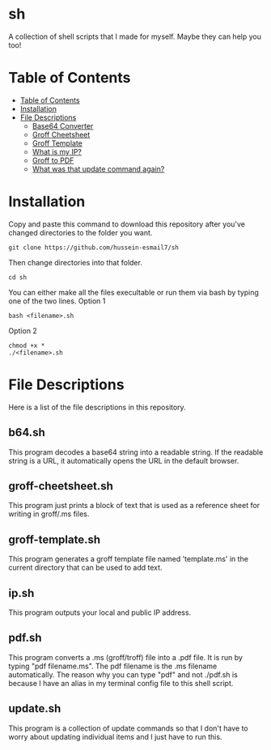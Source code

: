 # sh
A collection of shell scripts that I made for myself. Maybe they can help you too!

# Table of Contents
- [Table of Contents](#table-of-contents)
- [Installation](#Installation)
- [File Descriptions](#file-descriptions)
	- [Base64 Converter](#b64.sh)
	- [Groff Cheetsheet](#groff-cheetsheet.sh)
	- [Groff Template](#groff-template.sh)
	- [What is my IP?](#ip.sh)
	- [Groff to PDF](#pdf.sh)
	- [What was that update command again?](#update.sh)

# Installation
Copy and paste this command to download this repository after you've changed directories to the folder you want.
```
git clone https://github.com/hussein-esmail7/sh
```
Then change directories into that folder.
```
cd sh
```
You can either make all the files execultable or run them via bash by typing one of the two lines.
Option 1
```
bash <filename>.sh
```
Option 2
```
chmod +x *
./<filename>.sh
```

# File Descriptions
Here is a list of the file descriptions in this repository.
## b64.sh
This program decodes a base64 string into a readable string. If the readable string is a URL, it automatically opens the URL in the default browser.
## groff-cheetsheet.sh
This program just prints a block of text that is used as a reference sheet for writing in groff/.ms files.
## groff-template.sh
This program generates a groff template file named 'template.ms' in the current directory that can be used to add text.
## ip.sh
This program outputs your local and public IP address.
## pdf.sh
This program converts a .ms (groff/troff) file into a .pdf file. It is run by typing "pdf filename.ms". The pdf filename is the .ms filename automatically. The reason why you can type "pdf" and not ./pdf.sh is because I have an alias in my terminal config file to this shell script.
## update.sh
This program is a collection of update commands so that I don't have to worry about updating individual items and I just have to run this.
